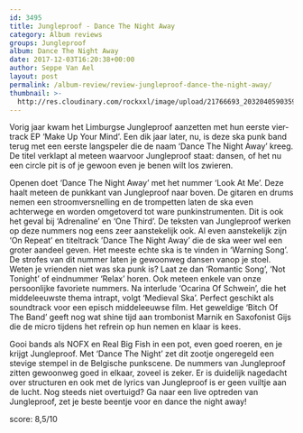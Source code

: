 ```yaml
---
id: 3495
title: Jungleproof - Dance The Night Away
category: Album reviews
groups: Jungleproof
album: Dance The Night Away
date: 2017-12-03T16:20:38+00:00
author: Seppe Van Ael
layout: post
permalink: /album-review/review-jungleproof-dance-the-night-away/
thumbnail: >-
  http://res.cloudinary.com/rockxxl/image/upload/21766693_2032040590359986_6161185170285295674_n.jpg
---
```

Vorig jaar kwam het Limburgse Jungleproof aanzetten met hun eerste vier-track EP ‘Make Up Your Mind’. Een dik jaar later, nu, is deze ska punk band terug met een eerste langspeler die de naam ‘Dance The Night Away’ kreeg. De titel verklapt al meteen waarvoor Jungleproof staat: dansen, of het nu een circle pit is of je gewoon even je benen wilt los zwieren.

Openen doet ‘Dance The Night Away’ met het nummer ‘Look At Me’. Deze haalt meteen de punkkant van Jungleproof naar boven. De gitaren en drums nemen een stroomversnelling en de trompetten laten de ska even achterwege en worden omgetoverd tot ware punkinstrumenten. Dit is ook het geval bij ‘Adrenaline’ en ‘One Third’. De teksten van Jungleproof werken op deze nummers nog eens zeer aanstekelijk ook. Al even aanstekelijk zijn ‘On Repeat’ en titeltrack ’Dance The Night Away’ die de ska weer wel een groter aandeel geven. Het meeste echte ska is te vinden in ‘Warning Song’. De strofes van dit nummer laten je gewoonweg dansen vanop je stoel. Weten je vrienden niet was ska punk is? Laat ze dan ‘Romantic Song’, ‘Not Tonight’ of eindnummer ‘Relax’ horen. Ook meteen enkele van onze persoonlijke favoriete nummers. Na interlude ‘Ocarina Of Schwein’, die het middeleeuwste thema intrapt, volgt ‘Medieval Ska’. Perfect geschikt als soundtrack voor een episch middeleeuwse film. Het geweldige ‘Bitch Of The Band’ geeft nog wat shine tijd aan trombonist Marnik en Saxofonist Gijs die de micro tijdens het refrein op hun nemen en klaar is kees.

Gooi bands als NOFX en Real Big Fish in een pot, even goed roeren, en je krijgt Jungleproof. Met ‘Dance The Night’ zet dit zootje ongeregeld een stevige stempel in de Belgische punkscene. De nummers van Jungleproof zitten gewoonweg goed in elkaar, zoveel is zeker. Er is duidelijk nagedacht over structuren en ook met de lyrics van Jungleproof is er geen vuiltje aan de lucht. Nog steeds niet overtuigd? Ga naar een live optreden van Jungleproof, zet je beste beentje voor en dance the night away!

score: 8,5/10
